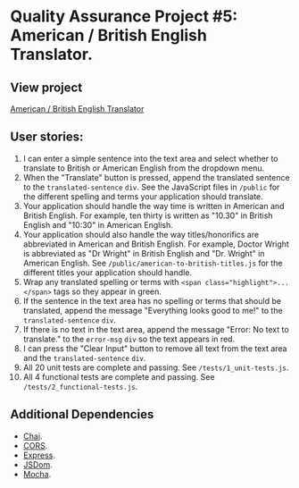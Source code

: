 # Quality Assurance Project #5: American / British English Translator.

## View project

[American / British English Translator](https://american-british-english-translator-kel.glitch.me/)

## User stories:

1. I can enter a simple sentence into the text area and select whether to translate to British or American English from the dropdown menu.
1. When the "Translate" button is pressed, append the translated sentence to the `translated-sentence` `div`. See the JavaScript files in `/public` for the different spelling and terms your application should translate.
1. Your application should handle the way time is written in American and British English. For example, ten thirty is written as "10.30" in British English and "10:30" in American English.
1. Your application should also handle the way titles/honorifics are abbreviated in American and British English. For example, Doctor Wright is abbreviated as "Dr Wright" in British English and "Dr. Wright" in American English. See `/public/american-to-british-titles.js` for the different titles your application should handle.
1. Wrap any translated spelling or terms with `<span class="highlight">...</span>` tags so they appear in green.
1. If the sentence in the text area has no spelling or terms that should be translated, append the message "Everything looks good to me!" to the `translated-sentence` `div`.
1. If there is no text in the text area, append the message "Error: No text to translate." to the `error-msg` `div` so the text appears in red.
1. I can press the "Clear Input" button to remove all text from the text area and the `translated-sentence` `div`.
1. All 20 unit tests are complete and passing. See `/tests/1_unit-tests.js`.
1. All 4 functional tests are complete and passing. See `/tests/2_functional-tests.js`.

## Additional Dependencies

- [Chai](https://www.npmjs.com/package/chai).
- [CORS](https://www.npmjs.com/package/cors).
- [Express](https://www.npmjs.com/package/express).
- [JSDom](https://www.npmjs.com/package/jsdom).
- [Mocha](https://www.npmjs.com/package/mocha).
